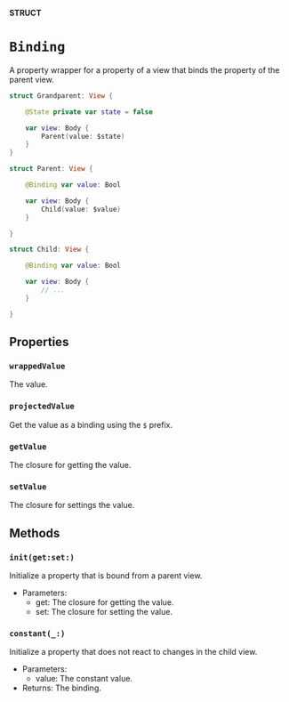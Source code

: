 **STRUCT**

# `Binding`

A property wrapper for a property of a view that binds the property of the parent view.

```swift
struct Grandparent: View {

    @State private var state = false

    var view: Body {
        Parent(value: $state)
    }
}

struct Parent: View {

    @Binding var value: Bool

    var view: Body {
        Child(value: $value)
    }

}

struct Child: View {

    @Binding var value: Bool

    var view: Body {
        // ...
    }

}
```

## Properties
### `wrappedValue`

The value.

### `projectedValue`

Get the value as a binding using the `$` prefix.

### `getValue`

The closure for getting the value.

### `setValue`

The closure for settings the value.

## Methods
### `init(get:set:)`

Initialize a property that is bound from a parent view.
- Parameters:
  - get: The closure for getting the value.
  - set: The closure for setting the value.

### `constant(_:)`

Initialize a property that does not react to changes in the child view.
- Parameters:
    - value: The constant value.
- Returns: The binding.

